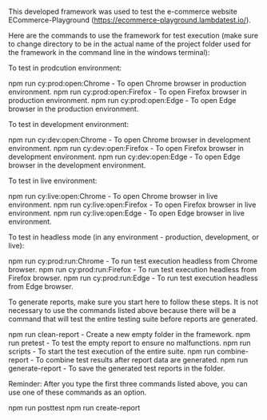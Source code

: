This developed framework was used to test the e-commerce website ECommerce-Playground (https://ecommerce-playground.lambdatest.io/).

Here are the commands to use the framework for test execution (make sure to change directory to be in the actual name of the project folder used for the framework in the command line in the windows terminal):

To test in prodcution environment:

npm run cy:prod:open:Chrome - To open Chrome browser in production environment. 
npm run cy:prod:open:Firefox - To open Firefox browser in production environment. 
npm run cy:prod:open:Edge - To open Edge browser in the production environment.

To test in development environment:

npm run cy:dev:open:Chrome - To open Chrome browser in development environment. 
npm run cy:dev:open:Firefox - To open Firefox browser in development environment. 
npm run cy:dev:open:Edge - To open Edge browser in the development environment.

To test in live environment:

npm run cy:live:open:Chrome - To open Chrome browser in live environment. 
npm run cy:live:open:Firefox - To open Firefox browser in live environment. 
npm run cy:live:open:Edge - To open Edge browser in live environment.

To test in headless mode (in any environment - production, development, or live):

npm run cy:prod:run:Chrome - To run test execution headless from Chrome browser. 
npm run cy:prod:run:Firefox - To run test execution headless from Firefox browser. 
npm run cy:prod:run:Edge - To run test execution headless from Edge browser.

To generate reports, make sure you start here to follow these steps. It is not necessary to use the commands listed above because there will be a 
command that will test the entire testing suite before reports are generated.

npm run clean-report - Create a new empty folder in the framework. 
npm run pretest - To test the empty report to ensure no malfunctions. 
npm run scripts - To start the test execution of the entire suite. 
npm run combine-report - To combine test results after report data are generated. 
npm run generate-report - To save the generated test reports in the folder.

Reminder: After you type the first three commands listed above, you can use one of these commands as an option.

npm run posttest 
npm run create-report
